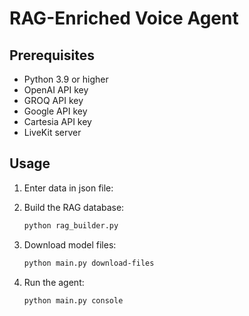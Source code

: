 # RAG-Enriched Voice Agent

## Prerequisites

- Python 3.9 or higher
- OpenAI API key
- GROQ API key
- Google API key
- Cartesia API key
- LiveKit server

## Usage

1. Enter data in json file:

2. Build the RAG database:
   ```bash
   python rag_builder.py
   ```

3. Download model files:
   ```bash
   python main.py download-files
   ```

4. Run the agent:
   ```bash
   python main.py console
   ```